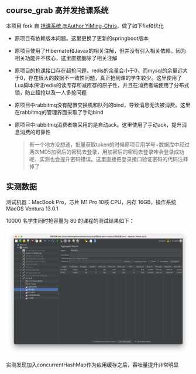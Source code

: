 ## course_grab 高并发抢课系统

本项目 fork 自 [抢课系统 @Author YiMing-Chris](https://github.com/YiMing-Chris/project)，做了如下fix和优化

- 原项目有依赖版本问题。这里更换了更新的springboot版本

- 原项目使用了Hibernate和Javax的相关注解，但并没有引入相关依赖。因为相关功能并不核心，这里直接删除了相关注解

- 原项目的抢课接口存在超抢问题，redis的余量会小于0，而mysql的余量远大于0，存在很大的数据不一致性问题，真正抢到课的学生较少。这里使用了Lua脚本保证redis的读库存和减库存的原子性，并且在消费者端使用了分布式锁，防止超抢以及一人多抢问题

- 原项目中rabbitmq没有配置交换机和队列的bind，导致消息无法被消费。这里在rabbitmq的管理界面采取了手动bind

- 原项目中rabbitmq消费者端采用的是自动ack。这里使用了手动ack，提升消息消费的可靠性

  > 有一个地方没想通，批量获取token的时候原项目用学号+数据库中经过两次MD5加密后的密码去登录，用加密后的密码去登录咋会登录成功呢，实测也会提升密码错误。这里直接把登录接口验证密码的代码注释掉了

## 实测数据

测试机器：MacBook Pro，芯片 M1 Pro 10核 CPU，内存 16GB，操作系统 MacOS Ventura 13.0.1

10000 名学生同时抢容量为 80 的课程的测试结果如下：

![2273447026857f012fb522e9b644cc31](result_JVMcache.png)

实测发现加入concurrentHashMap作为应用缓存之后，吞吐量提升非常明显